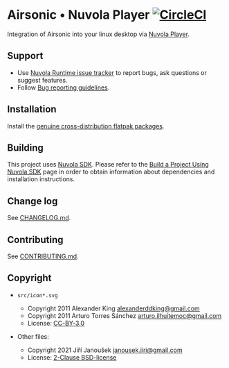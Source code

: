 Airsonic • Nuvola Player [![CircleCI](https://circleci.com/gh/tiliado/nuvola-app-airsonic/tree/master.svg?style=svg)](https://circleci.com/gh/tiliado/nuvola-app-airsonic/tree/master)
===========================

Integration of Airsonic into your linux desktop via
[Nuvola Player](https://github.com/tiliado/nuvolaplayer).

Support
-------

  - Use [Nuvola Runtime issue tracker](https://github.com/tiliado/nuvolaruntime/issues/new/choose)
    to report bugs, ask questions or suggest features.
  - Follow [Bug reporting guidelines](https://github.com/tiliado/nuvolaruntime/wiki/Bug-Reporting-Guidelines).

Installation
------------

Install the [genuine cross-distribution flatpak packages](https://nuvola.tiliado.eu/app/airsonic/).

Building
--------

This project uses [Nuvola SDK](https://github.com/tiliado/nuvolasdk#create-new-project). Please refer to
the [Build a Project Using Nuvola SDK](https://github.com/tiliado/nuvolasdk#build-a-project-using-nuvola-sdk)
page in order to obtain information about dependencies and installation instructions.

Change log
----------

See [CHANGELOG.md](./CHANGELOG.md).

Contributing
------------

See [CONTRIBUTING.md](./CONTRIBUTING.md).

Copyright
---------

  - `src/icon*.svg`
    + Copyright 2011 Alexander King <alexanderddking@gmail.com>
    + Copyright 2011 Arturo Torres Sánchez <arturo.ilhuitemoc@gmail.com>
    + License: [CC-BY-3.0](./LICENSE-CC-BY.txt)

  - Other files:
    + Copyright 2021 Jiří Janoušek <janousek.jiri@gmail.com>
    + License: [2-Clause BSD-license](./LICENSE-BSD.txt)
